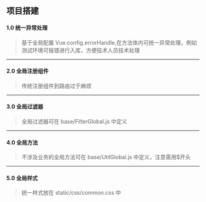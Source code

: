 ## 项目搭建
#### 1.0 统一异常处理
> 基于全局配置 Vue.config.errorHandle,在方法体内可统一异常处理，例如测试环境可报错进行入库，方便技术人员技术处理
------
#### 2.0 全局注册组件
> 传统注册组件到路由过于麻烦
------
#### 3.0 全局过滤器
> 全局过滤器可在 base/FilterGlobal.js 中定义
------
#### 4.0 全局方法
> 不涉及业务的全局方法可在 base/UtilGlobal.js 中定义，注意需用$开头
----
#### 5.0 全局样式
> 统一样式放在 static/css/common.css 中
